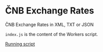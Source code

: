 # ČNB Exchange Rates

ČNB Exchange Rates in XML, TXT or JSON

`index.js` is the content of the Workers script.

[Running script](https://cnb-exchange-rate.adresa.workers.dev)
